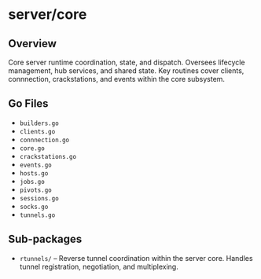 # server/core

## Overview

Core server runtime coordination, state, and dispatch. Oversees lifecycle management, hub services, and shared state. Key routines cover clients, connnection, crackstations, and events within the core subsystem.

## Go Files

- `builders.go`
- `clients.go`
- `connnection.go`
- `core.go`
- `crackstations.go`
- `events.go`
- `hosts.go`
- `jobs.go`
- `pivots.go`
- `sessions.go`
- `socks.go`
- `tunnels.go`

## Sub-packages

- `rtunnels/` – Reverse tunnel coordination within the server core. Handles tunnel registration, negotiation, and multiplexing.
